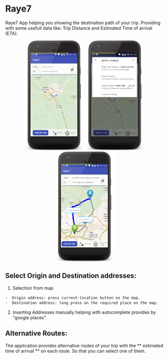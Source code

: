 # Raye7

Raye7 App helping you showing the destination path of your trip. Providing with some usefull data like: Trip Distance and Estimated Time of arrival (ETA).

<p align="center">
<img src="https://github.com/HaniMohamed/Raye7/blob/master/device-2017-06-07-004907.png?raw=true" height="350"/>
<img src="https://github.com/HaniMohamed/Raye7/blob/master/device-2017-06-07-005039.png?raw=true" height="350"/>
<img src="https://github.com/HaniMohamed/Raye7/blob/master/device-2017-06-07-133018.png?raw=true" height="350"/>
</p>

## Select Origin and Destination addresses: 
  1) Selection from map
  
    -  Origin address: press current-location button on the map.
    -  Destination address: long press on the required place on the map.

  2) Inserting Addresses manually helping with autocomplete provides by "google places".


## Alternative Routes: 

   The application provides alternative routes of your trip with the ** estimated time of arrival ** on each route. So that you can select one of them.
